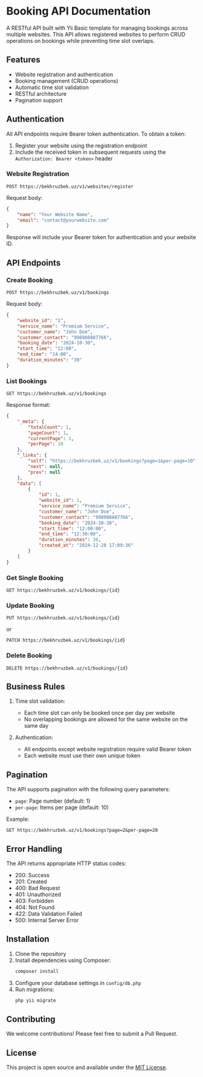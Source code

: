 # Booking API Documentation

A RESTful API built with Yii Basic template for managing bookings across multiple websites. This API allows registered websites to perform CRUD operations on bookings while preventing time slot overlaps.

## Features

- Website registration and authentication
- Booking management (CRUD operations)
- Automatic time slot validation
- RESTful architecture
- Pagination support

## Authentication

All API endpoints require Bearer token authentication. To obtain a token:

1. Register your website using the registration endpoint
2. Include the received token in subsequent requests using the `Authorization: Bearer <token>` header

### Website Registration

```http
POST https://bekhruzbek.uz/v1/websites/register
```

Request body:
```json
{
    "name": "Your Website Name",
    "email": "contact@yourwebsite.com"
}
```

Response will include your Bearer token for authentication and your website ID.

## API Endpoints

### Create Booking

```http
POST https://bekhruzbek.uz/v1/bookings
```

Request body:
```json
{
    "website_id": "1",
    "service_name": "Premium Service",
    "customer_name": "John Doe",
    "customer_contact": "998908887766",
    "booking_date": "2024-10-30",
    "start_time": "12:00",
    "end_time": "14:00",
    "duration_minutes": "30"
}
```

### List Bookings

```http
GET https://bekhruzbek.uz/v1/bookings
```

Response format:
```json
{
    "_meta": {
        "totalCount": 1,
        "pageCount": 1,
        "currentPage": 1,
        "perPage": 10
    },
    "_links": {
        "self": "https://bekhruzbek.uz/v1/bookings?page=1&per-page=10",
        "next": null,
        "prev": null
    },
    "data": [
        {
            "id": 1,
            "website_id": 1,
            "service_name": "Premium Service",
            "customer_name": "John Doe",
            "customer_contact": "998908887766",
            "booking_date": "2024-10-30",
            "start_time": "12:00:00",
            "end_time": "12:30:00",
            "duration_minutes": 30,
            "created_at": "2024-12-28 17:09:36"
        }
    ]
}
```

### Get Single Booking

```http
GET https://bekhruzbek.uz/v1/bookings/{id}
```

### Update Booking

```http
PUT https://bekhruzbek.uz/v1/bookings/{id}
```
or
```http
PATCH https://bekhruzbek.uz/v1/bookings/{id}
```

### Delete Booking

```http
DELETE https://bekhruzbek.uz/v1/bookings/{id}
```

## Business Rules

1. Time slot validation:
   - Each time slot can only be booked once per day per website
   - No overlapping bookings are allowed for the same website on the same day

2. Authentication:
   - All endpoints except website registration require valid Bearer token
   - Each website must use their own unique token

## Pagination

The API supports pagination with the following query parameters:
- `page`: Page number (default: 1)
- `per-page`: Items per page (default: 10)

Example:
```http
GET https://bekhruzbek.uz/v1/bookings?page=2&per-page=20
```

## Error Handling

The API returns appropriate HTTP status codes:
- 200: Success
- 201: Created
- 400: Bad Request
- 401: Unauthorized
- 403: Forbidden
- 404: Not Found
- 422: Data Validation Failed
- 500: Internal Server Error

## Installation

1. Clone the repository
2. Install dependencies using Composer:
   ```bash
   composer install
   ```
3. Configure your database settings in `config/db.php`
4. Run migrations:
   ```bash
   php yii migrate
   ```

## Contributing

We welcome contributions! Please feel free to submit a Pull Request.

## License

This project is open source and available under the [MIT License](LICENSE).
